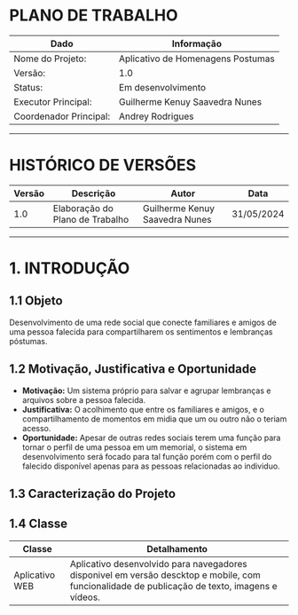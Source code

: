 # PLANO DE TRABALHO

|Dado|Informação|
|---------------|-----------------|
|Nome do Projeto:|Aplicativo de Homenagens Postumas|
|Versão:|1.0|
|Status:|Em desenvolvimento|
|Executor Principal:|Guilherme Kenuy Saavedra Nunes|
|Coordenador Principal:|Andrey Rodrigues|
---
# HISTÓRICO DE VERSÕES
|Versão|Descrição|Autor|Data|
|------|---------|-----|----|
|1.0|Elaboração do Plano de Trabalho|Guilherme Kenuy Saavedra Nunes|31/05/2024|
---
# 1. INTRODUÇÃO
## 1.1 Objeto
Desenvolvimento de uma rede social que conecte familiares e amigos de uma pessoa falecida para compartilharem os sentimentos e lembranças póstumas.

## 1.2 Motivação, Justificativa e Oportunidade
- **Motivação:** Um sistema próprio para salvar e agrupar lembranças e arquivos sobre a pessoa falecida.
- **Justificativa:** O acolhimento que entre os familiares e amigos, e o compartilhamento de momentos em midia que um ou outro não o teriam acesso.
- **Oportunidade:** Apesar de outras redes sociais terem uma função para tornar o perfil de uma pessoa em um memorial, o sistema em desenvolvimento será focado para tal função porém com o perfil do falecido disponível apenas para as pessoas relacionadas ao individuo.

## 1.3 Caracterização do Projeto
## 1.4 Classe
|Classe|Detalhamento|
|---------------|-----------------|
|Aplicativo WEB|Aplicativo desenvolvido para navegadores disponivel em versão descktop e mobile, com funcionalidade de publicação de texto, imagens e vídeos.|
